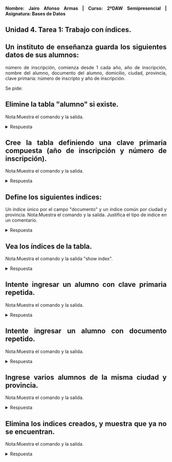 <div align="justify">

#### **Nombre: Jairo Afonso Armas | Curso: 2ºDAW Semipresencial | Asignatura: Bases de Datos** 

## **Unidad 4. Tarea 1: Trabajo con índices.**

## **Un instituto de enseñanza guarda los siguientes datos de sus alumnos:**

número de inscripción, comienza desde 1 cada año,
año de inscripción,
nombre del alumno,
documento del alumno,
domicilio,
ciudad,
provincia,
clave primaria: número de inscripto y año de inscripción.

Se pide:

## Elimine la tabla "alumno" si existe.
Nota:Muestra el comando y la salida.

<details>
<summary>Respuesta</summary>

```

```
</details>

## Cree la tabla definiendo una clave primaria compuesta (año de inscripción y número de inscripción).
Nota:Muestra el comando y la salida.


<details>
<summary>Respuesta</summary>

```

```
</details>


## Define los siguientes indices:
Un índice único por el campo "documento" y un índice común por ciudad y provincia.
Nota:Muestra el comando y la salida. Justifica el tipo de indice en un comentario.


<details>
<summary>Respuesta</summary>

```

```
</details>


## Vea los índices de la tabla.
Nota:Muestra el comando y la salida "show index".

<details>
<summary>Respuesta</summary>

```

```
</details>

## Intente ingresar un alumno con clave primaria repetida.
Nota:Muestra el comando y la salida.

<details>
<summary>Respuesta</summary>

```

```
</details>

## Intente ingresar un alumno con documento repetido.
Nota:Muestra el comando y la salida.

<details>
<summary>Respuesta</summary>

```

```
</details>

## Ingrese varios alumnos de la misma ciudad y provincia.
Nota:Muestra el comando y la salida.

<details>
<summary>Respuesta</summary>

```

```
</details>

## Elimina los indices creados, y muestra que ya no se encuentran.
Nota:Muestra el comando y la salida.

<details>
<summary>Respuesta</summary>

```

```
</details>

</div>
